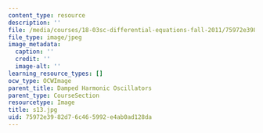 ```yaml
---
content_type: resource
description: ''
file: /media/courses/18-03sc-differential-equations-fall-2011/75972e3982d76c465992e4ab0ad128da_s13.jpg
file_type: image/jpeg
image_metadata:
  caption: ''
  credit: ''
  image-alt: ''
learning_resource_types: []
ocw_type: OCWImage
parent_title: Damped Harmonic Oscillators
parent_type: CourseSection
resourcetype: Image
title: s13.jpg
uid: 75972e39-82d7-6c46-5992-e4ab0ad128da
---
```


